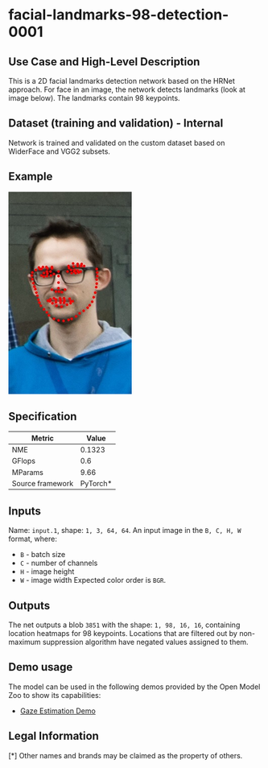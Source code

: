 # facial-landmarks-98-detection-0001

## Use Case and High-Level Description

This is a 2D facial landmarks detection network based on the HRNet approach.
For face in an image, the network detects landmarks (look at image below).
The landmarks contain 98 keypoints.

## Dataset (training and validation) - Internal

Network is trained and validated on the custom dataset based on WiderFace and VGG2 subsets.

## Example

![](./assets/facial-landmarks-98-detection-0001_1.jpg)

## Specification

| Metric                          | Value                                     |
|---------------------------------|-------------------------------------------|
| NME                             | 0.1323                                    |
| GFlops                          | 0.6                                       |
| MParams                         | 9.66                                      |
| Source framework                | PyTorch\*                                 |


## Inputs

Name: `input.1`, shape: `1, 3, 64, 64`. An input image in the `B, C, H, W` format, where:

- `B` - batch size
- `C` - number of channels
- `H` - image height
- `W` - image width
Expected color order is `BGR`.

## Outputs

The net outputs a blob `3851` with the shape: `1, 98, 16, 16`, containing location heatmaps for 98 keypoints. Locations that are filtered out by non-maximum suppression algorithm have negated values assigned to them.

## Demo usage

The model can be used in the following demos provided by the Open Model Zoo to show its capabilities:

* [Gaze Estimation Demo](../../../demos/gaze_estimation_demo/cpp/README.md)

## Legal Information
[*] Other names and brands may be claimed as the property of others.
